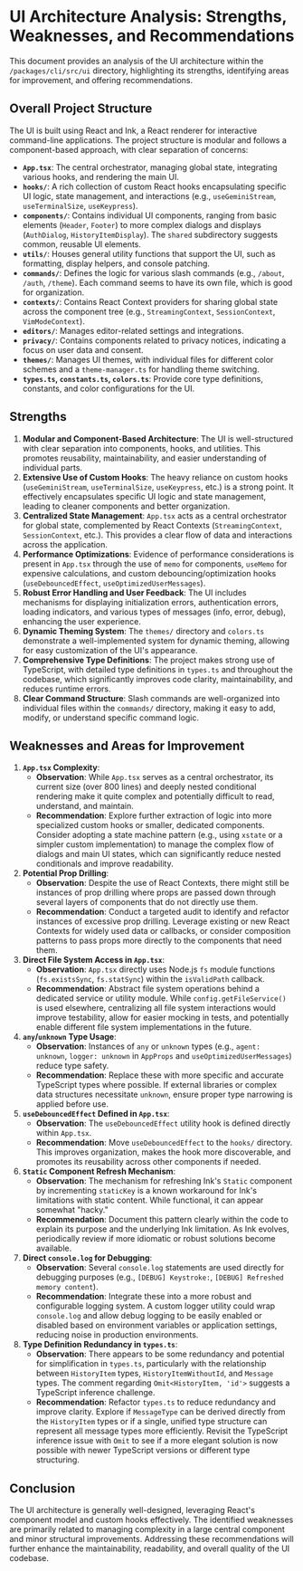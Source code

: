 # UI Architecture Analysis: Strengths, Weaknesses, and Recommendations

This document provides an analysis of the UI architecture within the `/packages/cli/src/ui` directory, highlighting its strengths, identifying areas for improvement, and offering recommendations.

## Overall Project Structure

The UI is built using React and Ink, a React renderer for interactive command-line applications. The project structure is modular and follows a component-based approach, with clear separation of concerns:

*   **`App.tsx`**: The central orchestrator, managing global state, integrating various hooks, and rendering the main UI.
*   **`hooks/`**: A rich collection of custom React hooks encapsulating specific UI logic, state management, and interactions (e.g., `useGeminiStream`, `useTerminalSize`, `useKeypress`).
*   **`components/`**: Contains individual UI components, ranging from basic elements (`Header`, `Footer`) to more complex dialogs and displays (`AuthDialog`, `HistoryItemDisplay`). The `shared` subdirectory suggests common, reusable UI elements.
*   **`utils/`**: Houses general utility functions that support the UI, such as formatting, display helpers, and console patching.
*   **`commands/`**: Defines the logic for various slash commands (e.g., `/about`, `/auth`, `/theme`). Each command seems to have its own file, which is good for organization.
*   **`contexts/`**: Contains React Context providers for sharing global state across the component tree (e.g., `StreamingContext`, `SessionContext`, `VimModeContext`).
*   **`editors/`**: Manages editor-related settings and integrations.
*   **`privacy/`**: Contains components related to privacy notices, indicating a focus on user data and consent.
*   **`themes/`**: Manages UI themes, with individual files for different color schemes and a `theme-manager.ts` for handling theme switching.
*   **`types.ts`, `constants.ts`, `colors.ts`**: Provide core type definitions, constants, and color configurations for the UI.

## Strengths

1.  **Modular and Component-Based Architecture**: The UI is well-structured with clear separation into components, hooks, and utilities. This promotes reusability, maintainability, and easier understanding of individual parts.
2.  **Extensive Use of Custom Hooks**: The heavy reliance on custom hooks (`useGeminiStream`, `useTerminalSize`, `useKeypress`, etc.) is a strong point. It effectively encapsulates specific UI logic and state management, leading to cleaner components and better organization.
3.  **Centralized State Management**: `App.tsx` acts as a central orchestrator for global state, complemented by React Contexts (`StreamingContext`, `SessionContext`, etc.). This provides a clear flow of data and interactions across the application.
4.  **Performance Optimizations**: Evidence of performance considerations is present in `App.tsx` through the use of `memo` for components, `useMemo` for expensive calculations, and custom debouncing/optimization hooks (`useDebouncedEffect`, `useOptimizedUserMessages`).
5.  **Robust Error Handling and User Feedback**: The UI includes mechanisms for displaying initialization errors, authentication errors, loading indicators, and various types of messages (info, error, debug), enhancing the user experience.
6.  **Dynamic Theming System**: The `themes/` directory and `colors.ts` demonstrate a well-implemented system for dynamic theming, allowing for easy customization of the UI's appearance.
7.  **Comprehensive Type Definitions**: The project makes strong use of TypeScript, with detailed type definitions in `types.ts` and throughout the codebase, which significantly improves code clarity, maintainability, and reduces runtime errors.
8.  **Clear Command Structure**: Slash commands are well-organized into individual files within the `commands/` directory, making it easy to add, modify, or understand specific command logic.

## Weaknesses and Areas for Improvement

1.  **`App.tsx` Complexity**:
    *   **Observation**: While `App.tsx` serves as a central orchestrator, its current size (over 800 lines) and deeply nested conditional rendering make it quite complex and potentially difficult to read, understand, and maintain.
    *   **Recommendation**: Explore further extraction of logic into more specialized custom hooks or smaller, dedicated components. Consider adopting a state machine pattern (e.g., using `xstate` or a simpler custom implementation) to manage the complex flow of dialogs and main UI states, which can significantly reduce nested conditionals and improve readability.
2.  **Potential Prop Drilling**:
    *   **Observation**: Despite the use of React Contexts, there might still be instances of prop drilling where props are passed down through several layers of components that do not directly use them.
    *   **Recommendation**: Conduct a targeted audit to identify and refactor instances of excessive prop drilling. Leverage existing or new React Contexts for widely used data or callbacks, or consider composition patterns to pass props more directly to the components that need them.
3.  **Direct File System Access in `App.tsx`**:
    *   **Observation**: `App.tsx` directly uses Node.js `fs` module functions (`fs.existsSync`, `fs.statSync`) within the `isValidPath` callback.
    *   **Recommendation**: Abstract file system operations behind a dedicated service or utility module. While `config.getFileService()` is used elsewhere, centralizing all file system interactions would improve testability, allow for easier mocking in tests, and potentially enable different file system implementations in the future.
4.  **`any`/`unknown` Type Usage**:
    *   **Observation**: Instances of `any` or `unknown` types (e.g., `agent: unknown`, `logger: unknown` in `AppProps` and `useOptimizedUserMessages`) reduce type safety.
    *   **Recommendation**: Replace these with more specific and accurate TypeScript types where possible. If external libraries or complex data structures necessitate `unknown`, ensure proper type narrowing is applied before use.
5.  **`useDebouncedEffect` Defined in `App.tsx`**:
    *   **Observation**: The `useDebouncedEffect` utility hook is defined directly within `App.tsx`.
    *   **Recommendation**: Move `useDebouncedEffect` to the `hooks/` directory. This improves organization, makes the hook more discoverable, and promotes its reusability across other components if needed.
6.  **`Static` Component Refresh Mechanism**:
    *   **Observation**: The mechanism for refreshing Ink's `Static` component by incrementing `staticKey` is a known workaround for Ink's limitations with static content. While functional, it can appear somewhat "hacky."
    *   **Recommendation**: Document this pattern clearly within the code to explain its purpose and the underlying Ink limitation. As Ink evolves, periodically review if more idiomatic or robust solutions become available.
7.  **Direct `console.log` for Debugging**:
    *   **Observation**: Several `console.log` statements are used directly for debugging purposes (e.g., `[DEBUG] Keystroke:`, `[DEBUG] Refreshed memory content`).
    *   **Recommendation**: Integrate these into a more robust and configurable logging system. A custom logger utility could wrap `console.log` and allow debug logging to be easily enabled or disabled based on environment variables or application settings, reducing noise in production environments.
8.  **Type Definition Redundancy in `types.ts`**:
    *   **Observation**: There appears to be some redundancy and potential for simplification in `types.ts`, particularly with the relationship between `HistoryItem` types, `HistoryItemWithoutId`, and `Message` types. The comment regarding `Omit<HistoryItem, 'id'>` suggests a TypeScript inference challenge.
    *   **Recommendation**: Refactor `types.ts` to reduce redundancy and improve clarity. Explore if `MessageType` can be derived directly from the `HistoryItem` types or if a single, unified type structure can represent all message types more efficiently. Revisit the TypeScript inference issue with `Omit` to see if a more elegant solution is now possible with newer TypeScript versions or different type structuring.

## Conclusion

The UI architecture is generally well-designed, leveraging React's component model and custom hooks effectively. The identified weaknesses are primarily related to managing complexity in a large central component and minor structural improvements. Addressing these recommendations will further enhance the maintainability, readability, and overall quality of the UI codebase.
